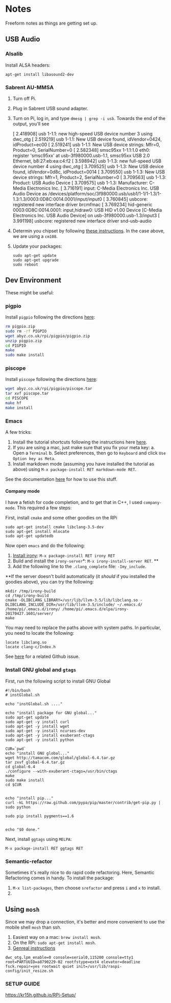 # Notes

Freeform notes as things are getting set up.


## USB Audio

### Alsalib

Install ALSA headers:

    apt-get install libasound2-dev


### Sabrent AU-MMSA


  1. Turn off Pi.
  1. Plug in Sabrent USB sound adapter.
  1. Turn on Pi, log in, and type `dmesg | grep -i usb`. Towards the end of the output,
     you'll see
       
        [    2.418908] usb 1-1.1: new high-speed USB device number 3 using dwc_otg
        [    2.519219] usb 1-1.1: New USB device found, idVendor=0424, idProduct=ec00
        [    2.519241] usb 1-1.1: New USB device strings: Mfr=0, Product=0, SerialNumber=0
        [    2.582348] smsc95xx 1-1.1:1.0 eth0: register 'smsc95xx' at usb-3f980000.usb-1.1, smsc95xx USB 2.0 Ethernet, b8:27:eb:ea:c4:f2
        [    3.598942] usb 1-1.3: new full-speed USB device number 4 using dwc_otg
        [    3.709525] usb 1-1.3: New USB device found, idVendor=0d8c, idProduct=0014
        [    3.709550] usb 1-1.3: New USB device strings: Mfr=1, Product=2, SerialNumber=0
        [    3.709563] usb 1-1.3: Product: USB Audio Device
        [    3.709575] usb 1-1.3: Manufacturer: C-Media Electronics Inc.
        [    3.716191] input: C-Media Electronics Inc. USB Audio Device as /devices/platform/soc/3f980000.usb/usb1/1-1/1-1.3/1-1.3:1.3/0003:0D8C:0014.0001/input/input0
        [    3.760845] usbcore: registered new interface driver brcmfmac
        [    3.769234] hid-generic 0003:0D8C:0014.0001: input,hidraw0: USB HID v1.00 Device [C-Media Electronics Inc. USB Audio Device] on usb-3f980000.usb-1.3/input3
        [    3.991198] usbcore: registered new interface driver snd-usb-audio

  1. Determin you chipset by following 
     [these instructions](https://learn.adafruit.com/usb-audio-cards-with-a-raspberry-pi/figure-out-your-chipset).
     In the case above, we are using a `cm108`.
  1. Update your packages:
     
         sudo apt-get update
         sudo apt-get upgrade
         sudo reboot
    
    

    
    

## Dev Environment

These might be useful:

### pigpio

Install `pigpio` following the directions [here](http://abyz.co.uk/rpi/pigpio/download.html):

```bash
rm pigpio.zip
sudo rm -rf PIGPIO
wget abyz.co.uk/rpi/pigpio/pigpio.zip
unzip pigpio.zip
cd PIGPIO
make
sudo make install
```


### piscope

Install `piscope` following the directions [here](http://abyz.co.uk/rpi/pigpio/piscope.html):

```bash
wget abyz.co.uk/rpi/pigpio/piscope.tar
tar xvf piscope.tar
cd PISCOPE
make hf
make install
```


### Emacs

A few tricks:

   1. Install the tutorial shortcuts following the instructions here
   [here](https://tuhdo.github.io/c-ide.html#outline-container-orgheadline0a).
   2. If you are using a mac, just make sure that you fix your meta key:
      a. Open a `Terminal`
      b. Select preferences, then go to `Keyboard` and click 
      `Use Option key as Meta`.
   3. Install markdown mode (assuming you have installed the tutorial as above)
      using `M-x package-install RET markdown-mode RET`.

See the documentation [here](https://tuhdo.github.io/c-ide.html#sec-2) for how to use 
this stuff.

#### Company mode

I have a fetish for code completion, and to get that in C++, I used
`company-mode`.  This required a few steps:

 First, install `cmake` and some other goodies on the RPi

```
sudo apt-get install cmake libclang-3.5-dev
sudo apt-get install mlocate
sudo apt-get updatedb
```

Now open `emacs` and do the following:

  1. [Install irony](https://github.com/Sarcasm/irony-mode): `M-x package-install RET irony RET`
  1. Build and install the `irony-server`*: `M-x irony-install-server RET`. **
  1. Add the following line to the `.clang_complete` file: `-Imy_include`.
  
**If the server doesn't build automatically (it _should_ if you installed the goodies above), 
you can try the following:
```
mkdir /tmp/irony-build
cd /tmp/irony-build
cmake -DLIBCLANG_LIBRARY=/usr/lib/llvm-3.5/lib/libclang.so -DLIBCLANG_INCLUDE_DIR=/usr/lib/llvm-3.5/include/ ~/.emacs.d/ /home/pi/.emacs.d/irony/ /home/pi/.emacs.d/elpa/irony-20170427.1601/server/
make
```
You may need to replace the paths above with system paths. In particular, you need
to locate the following:
```
locate libclang.so
locate clang-c/Index.h
```
See [here](https://github.com/Sarcasm/irony-mode/issues/331) for a related Github issue.


### Install GNU global and `gtags`

First, run the following script to install GNU Global

```
#!/bin/bash
# instGlobal.sh
 
echo "instGlobal.sh ...."
  
echo "install package for GNU global..."
sudo apt-get update
sudo apt-get -y install curl
sudo apt-get -y install wget
sudo apt-get -y install ncurses-dev
sudo apt-get -y install exuberant-ctags
sudo apt-get -y install python
  
CUR=`pwd`
echo "install GNU global..."
wget http://tamacom.com/global/global-6.4.tar.gz
tar zxvf global-6.4.tar.gz
cd global-6.4
./configure --with-exuberant-ctags=/usr/bin/ctags
make
sudo make install
cd $CUR

     
echo "install pip..."
curl -kL https://raw.github.com/pypa/pip/master/contrib/get-pip.py | sudo python
       
sudo pip install pygments==1.6


echo "$0 done."
```

Next, install `ggtags` using `MELPA`:

`M-x package-install RET ggtags RET`


### Semantic-refactor

Sometimes it's really nice to do rapid code refactoring. Here, Semantic Refactoring
comes in handy. To install the package:

   1. `M-x list-packages`, then choose `srefactor` and press `i` and `x` to install.
   1. 
   

## Using `mosh`

Since we may drop a connection, it's better and more convenient to use the 
mobile shell `mosh` than ssh. 

  1. Easiest way on a mac: `brew install mosh`.
  1. On the RPi: `sudo apt-get install mosh`.
  1. [Genreal instructions](https://mosh.org/#getting)
   

```
dwc_otg.lpm_enable=0 console=serial0,115200 console=tty1 root=PARTUUID=a8790229-02 rootfstype=ext4 elevator=deadline fsck.repair=yes rootwait quiet init=/usr/lib/raspi-config/init_resize.sh
```


### SETUP GUIDE

https://kr15h.github.io/RPi-Setup/
